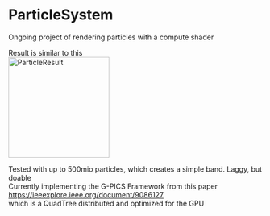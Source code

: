 # ParticleSystem

Ongoing project of rendering particles with a compute shader<br>

Result is similar to this<br>
<img src="https://github.com/ThomasSchemmer/Particles/blob/master/Assets/result.gif" alt="ParticleResult" width="200"/>

Tested with up to 500mio particles, which creates a simple band. Laggy, but doable<br>
Currently implementing the G-PICS Framework from this paper<br>
https://ieeexplore.ieee.org/document/9086127<br>
which is a QuadTree distributed and optimized for the GPU
